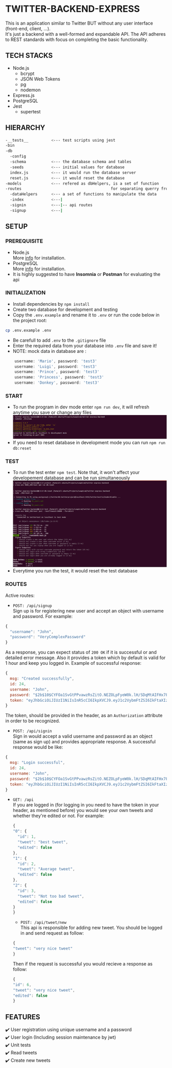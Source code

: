# TWITTER-BACKEND-EXPRESS

This is an application similar to Twitter BUT without any user interface (front-end, client, ...).</br>
It's just a backend with a well-formed and expandable API. The API adheres to REST standards with focus on completing the basic functionality.

## TECH STACKS

- Node.js
  - bcrypt
  - JSON Web Tokens
  - pg
  - nodemon
- Express.js
- PostgreSQL
- Jest
  - supertest

## HIERARCHY

```bash
-__tests__          <--- test scripts using jest
-bin
-db
  -config
  -schema           <--- the database schema and tables
  -seeds            <--- initial values for database
  index.js          <--- it would run the database server
  reset.js          <--- it would reset the database
-models             <--- refered as dbHelpers, is a set of function
-routes                                       for separating querry from the logic
  -dataHelpers      <--- a set of functions to manipulate the data
  -index            <---|
  -signin           <---|-- api routes
  -signup           <---|
```

## SETUP

### PREREQUISITE

- Node.js<br/>
  More [info](https://nodejs.org/en/) for installation.
- PostgreSQL<br/>
  More [info](https://www.postgresql.org/docs/) for installation.
- It is highly suggested to have **Insomnia** or **Postman** for evaluating the api

### INITIALIZATION

- Install dependencies by `npm install`
- Create two database for development and testing
- Copy the `.env.example` and rename it to `.env` or run the code below in the project root:

```sh
cp .env.example .env
```

- Be carefull to add `.env` to the `.gitignore` file
- Enter the required data from your database into `.env` file and save it!
- NOTE: mock data in database are :

```javascript
    username: 'Mario', password: 'test3'
    username: 'Luigi', password: 'test3'
    username: 'Prince', password: 'test3'
    username: 'Princess', password: 'test3'
    username: 'Donkey', password: 'test3'
```

### START

- To run the program in dev mode enter `npm run dev`, it will refresh anytime you save or change any files
  !["Screenshot of run"](https://github.com/alizmn/twitter-express-backend/blob/master/image/run.png?raw=true)
- If you need to reset database in development mode you can run `npm run db:reset`

### TEST

- To run the test enter `npm test`. Note that, it won't affect your developement database and can be run simultaneously
  !["Screenshot of tests"](https://github.com/alizmn/twitter-express-backend/blob/master/image/testing.png?raw=true)
- Everytime you run the test, it would reset the test database

### ROUTES

Active routes:

- `POST: /api/signup`<br/>
  Sign up is for registering new user and accept an object with username and password. For example:

```javascript
{
  "username": "John",
  "password": "VeryComplexPassword"
}
```

As a response, you can expect status of `200 OK` if it is successful or and detailed error message. Also it provides a token which by default is valid for 1 hour and keep you logged in. Example of successful response:

```javascript
{
  msg: "Created successfully",
  id: 24,
  username: "John",
  password: "$2b$10$CYFOa1SvGtPPvawzRsZitO.NEZOLpFyeW0k.lH/SDqMtAIFHx7Fai",
  token: "eyJhbGciOiJIUzI1NiIsInR5cCI6IkpXVCJ9.eyJ1c2VybmFtZSI6IkFtaXIzMDAyMDAwMCIsImlhdCI6MTYxMTY5OTcxNywiZXhwIjoxNjExNzAzMzE3fQ.Rjpc9wpjXvHIlNwBAZOtNUZl4XeEBCxCA288L7ns-is"
}
```

The token, should be provided in the header, as an `Authorization` attribute in order to be recognized.

- `POST: /api/signin`<br/>
  Sign in would accept a valid username and password as an object (same as sign up) and provides appropriate response. A successful response would be like:

```javascript
{
  msg: "Login successful",
  id: 24,
  username: "John",
  password: "$2b$10$CYFOa1SvGtPPvawzRsZitO.NEZOLpFyeW0k.lH/SDqMtAIFHx7Fai",
  token: "eyJhbGciOiJIUzI1NiIsInR5cCI6IkpXVCJ9.eyJ1c2VybmFtZSI6IkFtaXIzMDAyMDAwMCIsImlhdCI6MTYxMTcwMDA0NCwiZXhwIjoxNjExNzAzNjQ0fQ.rHL48VDVIZyxxDW5yNvHFGWasQmerza-zF0W7e2TFiM"
}
```

- `GET: /api`<br/>
  If you are logged in (for logging in you need to have the token in your header, as mentioned before) you would see your own tweets and whether they're edited or not. For example:

  ```javascript
  {
  "0": {
    "id": 1,
    "tweet": "best tweet",
    "edited": false
  },
  "1": {
    "id": 2,
    "tweet": "Average tweet",
    "edited": false
  },
  "2": {
    "id": 3,
    "tweet": "Not too bad tweet",
    "edited": false
  }
  }
  ```

  - `POST: /api/tweet/new`<br/>
    This api is responsible for adding new tweet. You should be logged in and send request as follow:

  ```javascript
  {
  "tweet": "very nice tweet"
  }
  ```

  Then if the request is successful you would recieve a response as follow:

  ```javascript
  {
  "id": 6,
  "tweet": "very nice tweet",
  "edited": false
  }
  ```

## FEATURES

✔️ User registration using unique username and a password</br>
✔️ User login (Including session maintenance by jwt)</br>
✔️ Unit tests</br>
✔️ Read tweets</br>
✔️ Create new tweets</br>
